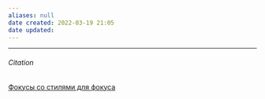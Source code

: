 ```yaml
---
aliases: null
date created: 2022-03-19 21:05
date updated:
---
```


---

###### Citation

[Фокусы со стилями для фокуса](https://css-live.ru/articles/fokusy-so-stilyami-dlya-fokusa.html)